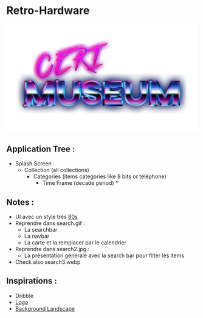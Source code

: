 # Retro-Hardware

![Logo](assets/LOGO.png)

## Application Tree :
* Splash Screen
    * Collection (all collections)
        * Categories (items categories like 8 bits or téléphone)
            * Time Frame (decade period)
                *

## Notes :
* UI avec un style très [80s](https://www.shutterstock.com/fr/image-vector/alphabet-80s-retro-font-typography-flyers-1056408161)
* Reprendre dans search.gif :
    * La searchbar
    * La navbar
    * La carte et la remplacer par le calendrier
* Reprendre dans search2.jpg :
    * La présentation générale avec la search bar pour filter les items
* Check also search3.webp

## Inspirations :
* Dribble
* [Logo](https://www.youtube.com/watch?v=y8brTm5aslo)
* [Background Landscape](https://www.freepik.com/free-vector/retro-futuristic-sci-fi-landscape-background-purple-color_5105319.htm#query=sci%20fi%20landscape&position=0)